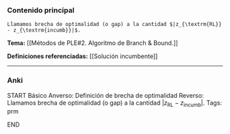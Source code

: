 ### Contenido principal

```ad-Formal
Llamamos brecha de optimalidad (o gap) a la cantidad $|z_{\textrm{RL}} - z_{\textrm{incumb}}|$.
```

**Tema:** [[Métodos de PLE#2. Algoritmo de Branch & Bound.]]

**Definiciones referenciadas:** [[Solución incumbente]]

---
### Anki

START
Básico
Anverso: Definición de brecha de optimalidad
Reverso: Llamamos brecha de optimalidad (o gap) a la cantidad $|z_{\textrm{RL}} - z_{\textrm{incumb}}|$.
Tags: prm
<!--ID: 1735044171506-->
END
